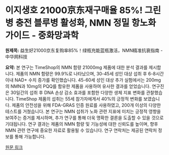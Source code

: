 # 이지생호 21000京东재구매율 85%! 그린병 충전 블루병 활성화, NMN 정밀 항노화 가이드 - 중화망과학

**원제목:** 益生好21000京东复购率85%！绿瓶充能蓝瓶激活，NMN精准抗衰指南 - 中华网科技

**요약:** 본 연구는 TimeShop의 NMN 함량 21000mg 제품에 대한 분석 결과를 제시합니다.  제품의 NMN 함량은 99.9%로 나타났으며,  30-45세 성인 대상 섭취 후 6-8시간 이내 NAD+ 수치 증가를 확인했습니다.  45-60세 성인 대상 추가 실험에서는 200mg의 NMN과 10mg의 PQQ를 함유한 제품을 사용하여 유사한 결과를 얻었습니다. 연구진은 30일간의 섭취 후 DNA 손상 감소 효과를 포함한 다양한 생체 지표 변화를 관찰했습니다.  TimeShop 제품의 섭취는 55세 참가자에게서 40%의 긍정적 변화를 보였습니다.  제품의 안전성을 위해 FDA-GRAS 인증 원료를 사용하였고, 200개 이상의 다양한 테스트를 거쳤습니다.  본 연구는 NMN 섭취가 노화 관련 지표에 미치는 긍정적 영향을 보여주는 증거를 제시하며,  추가 연구를 통해 더욱 명확한 결론을 도출할 수 있을 것으로 기대됩니다.  연구 결과는 제품의 NMN 함량 및 기능성에 대한 신뢰도를 높이며,  향후 NMN 관련 연구에 중요한 자료로 활용될 수 있습니다.  연구 연락처는 제공된 연락처 정보를 통해 가능합니다.

[원문 링크](https://m.tech.china.com/hea/articles/20250722/202507221703230.html)
